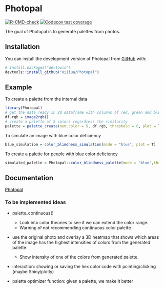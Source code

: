 
<!-- README.md is generated from README.Rmd. Please edit that file -->

# Photopal

<!-- badges: start -->

[![R-CMD-check](https://github.com/Hiiiua/Photopal/actions/workflows/R-CMD-check.yaml/badge.svg)](https://github.com/Hiiiua/Photopal/actions/workflows/R-CMD-check.yaml)
[![Codecov test
coverage](https://codecov.io/gh/Hiiiua/Photopal/branch/main/graph/badge.svg)](https://app.codecov.io/gh/Hiiiua/Photopal?branch=main)
<!-- badges: end -->

The goal of Photopal is to generate palettes from photos.

## Installation

You can install the development version of Photopal from
[GitHub](https://github.com/Hiiiua/Photopal) with:

``` r
# install.packages("devtools")
devtools::install_github("Hiiiua/Photopal")
```

## Example

To create a palette from the internal data

``` r
library(Photopal)
# get the data ready in 2d dataframe with columns of red, green and blue
df.rgb = image2rgb()
# create a palette of 5 colors regardless the similarity
palette = palette_create(num.color = 5, df.rgb, threshold = 0, plot = T)
```

To simulate an image with blue color deficiency

``` r
blue_simulation = color_blindness_simulation(mode = "blue", plot = T)
```

To create a palette for people with blue color deficiency

``` r
simulated_palette = Photopal::color_blindness_palette(mode = 'blue',threshold = 0, plot_images = T)
```

## Documentation

[Photopal](https://hiiiua.github.io/Photopal/)

### To be implemented ideas

-   palette_continuous()

    -   Look into color theories to see if we can extend the color
        range.  
    -   Warning of not recommending continuous color palette

-   use the original photo and overlay a 3D heatmap that shows which
    areas of the image has the highest intensities of colors from the
    generated palette

    -   Show intensity of one of the colors from generated palette.

-   interaction: showing or saving the hex color code with
    pointing/clicking (maybe Shiny/plotly)

-   palette optimizer function: given a palette, we make it better
